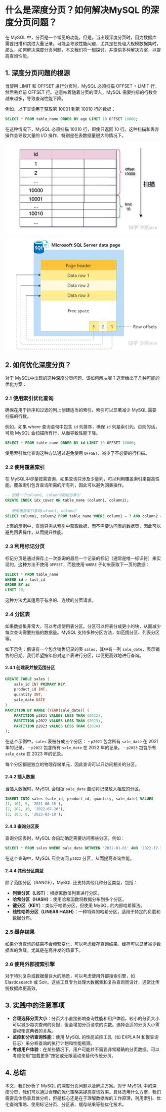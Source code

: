 # 什么是深度分页？如何解决MySQL 的深度分页问题？

在 MySQL 中，分页是一个常见的功能，但是，当出现深度分页时，因为数据库需要扫描和跳过大量记录，可能会导致性能问题，尤其是在处理大规模数据集时，那么，如何解决深度分页问题，本文我们将一起探讨，并提供多种解决方案，以提高查询性能。

## 1. 深度分页问题的根源

当使用 LIMIT 和 OFFSET 进行分页时，MySQL 必须扫描 OFFSET + LIMIT 行，然后丢弃前 OFFSET 行。这意味着随着分页的深入，MySQL 需要扫描的行数会越来越多，导致查询性能下降。

例如，以下查询用于获取第 10001 到第 10010 行的数据：

```sql
SELECT * FROM table_name ORDER BY age LIMIT 10 OFFSET 10000;
```

在这种情况下，MySQL 必须扫描 10010 行，即使只返回 10 行。这种扫描和丢弃操作会导致大量的 I/O 操作，特别是在表数据量很大的情况下。

![深度分页问题的根源1](/imgs/java016/v2-54c55f161b6c3320047243bed904baf2_1440w.jpg)

![深度分页问题的根源2](/imgs/java016/v2-3eb68e5ed3ba46ad6e5356d894753735_1440w.jpg)

## 2. 如何优化深度分页？

对于 MySQL中出现的这种深度分页问题，该如何解决呢？这里给出了几种可能的优化方案：

### 2.1 使用索引优化查询

确保在用于排序和过滤的列上创建适当的索引，索引可以显著减少 MySQL 需要扫描的行数。

例如，如果 where 查询语句中包含 `id` 列排序，确保 `id` 列是索引列。否则的话，可能 MySQL 会扫描所有行，从而导致性能下降。

```sql
SELECT * FROM table_name ORDER BY id LIMIT 10 OFFSET 10000;
```

使用索引优化查询这种方法通过避免使用 `OFFSET`，减少了不必要的行扫描。

### 2.2 使用覆盖索引
在 MySQL中尽量按需查询，如果查询只涉及少量列，可以利用覆盖索引来提高性能。覆盖索引包含查询所需的所有列，因此可以避免回表操作。

```sql
-- 创建一个column1, column2的组合索引
CREATE INDEX idx_cover ON table_name (column1, column2);

-- 使用覆盖索引查询column1, column2
SELECT column1, column2 FROM table_name WHERE column1 = ? AND column2 = ?;
```

上面的示例中，查询只需从索引中获取数据，而不需要访问表的数据页，因此可以避免回表操作，从而提升性能。

### 2.3 利用标记分页

标记分页是通过保存上一次查询的最后一个记录的标记（通常是唯一标识符）来实现的，这种方法不使用 `OFFSET`，而是使用 `WHERE` 子句来获取下一页的数据：

```sql
SELECT * FROM table_name
WHERE id > last_id
ORDER BY id
LIMIT 20;
```

这种方法尤其适用于有序的、连续的分页请求。

### 2.4 分区表

如果数据集非常大，可以考虑使用表分区。分区可以将表分成更小的块，从而减少每次查询需要扫描的数据量。MySQL 支持多种分区方法，如范围分区、列表分区等。

如下示例：假设有一个包含销售记录的表 `sales`，其中有一列 `sale_date`，表示销售的日期。我们希望按年份对这个表进行分区，以便更高效地进行查询。

#### 2.4.1 创建表并按范围分区

```sql
CREATE TABLE sales (
    sale_id INT PRIMARY KEY,
    product_id INT,
    quantity INT,
    sale_date DATE
)
PARTITION BY RANGE (YEAR(sale_date)) (
    PARTITION p2021 VALUES LESS THAN (2022),
    PARTITION p2022 VALUES LESS THAN (2023),
    PARTITION p2023 VALUES LESS THAN (2024)
);
```

在这个示例中，`sales` 表被分成三个分区： - `p2021` 包含所有 `sale_date` 在 2021 年的记录。 - `p2022` 包含所有 `sale_date` 在 2022 年的记录。 - `p2023` 包含所有 `sale_date` 在 2023 年的记录。

每个分区都是独立的物理存储单元，因此查询可以只访问相关的分区。

#### 2.4.2 插入数据

当插入数据时，MySQL 会根据 `sale_date` 自动将记录放入相应的分区。

```sql
INSERT INTO sales (sale_id, product_id, quantity, sale_date) VALUES
(1, 101, 5, '2021-06-15'),
(2, 102, 10, '2022-07-20'),
(3, 103, 8, '2023-03-10');
```

#### 2.4.3 查询分区表

查询分区表时，MySQL 会自动确定需要访问哪些分区。例如：

```sql
SELECT * FROM sales WHERE sale_date BETWEEN '2022-01-01' AND '2022-12-31';
```

在这个查询中，MySQL 只会访问 `p2022` 分区，从而提高查询性能。

#### 2.4.4 其他分区类型
除了范围分区（RANGE），MySQL 还支持其他几种分区类型，包括：

- **列表分区（LIST）**：根据离散值列表进行分区。
- **哈希分区（HASH）**：使用哈希函数将数据分布到多个分区。
- **键分区（KEY）**：类似于哈希分区，但使用 MySQL 的内部哈希算法。
- **线性哈希分区（LINEAR HASH）**：一种特殊的哈希分区，适用于特定的负载和数据分布。

### 2.5 缓存结果

如果分页查询的结果不会频繁变化，可以考虑缓存查询结果。缓存可以显著减少数据库的负载，尤其是在高并发的场景下。

### 2.6 使用外部搜索引擎

对于特别复杂或数据量巨大的场景，可以考虑使用外部搜索引擎，如 Elasticsearch 或 Solr。这些工具专为处理大数据集和复杂查询而设计，通常比传统数据库更高效。

## 3. 实践中的注意事项

- **合理选择分页大小**：分页大小直接影响查询性能和用户体验。较小的分页大小可以减少每次查询的负担，但会增加分页请求的次数。选择合适的分页大小需要权衡这两者的关系。
- **监控和分析查询性能**：使用 MySQL 的性能监控工具（如 EXPLAIN 和慢查询日志）来分析查询的执行计划和性能瓶颈。
- **考虑用户体验**：在某些情况下，用户可能并不需要非常精确的分页数据。可以考虑使用“加载更多”按钮或无限滚动来替代传统分页。

## 4. 总结

本文，我们分析了 MySQL 的深度分页问题以及解决方案。对于 MySQL 中的深度分页，我们可以通过合理的优化策略来提高查询效率。具体选用什么方案，我们需要具体场景具体分析，但是核心还是在于理解数据库的工作原理，利用索引、优化查询策略、使用标记分页、分区表、缓存结果等些优化技术。